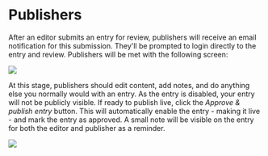 # Publishers

After an editor submits an entry for review, publishers will receive an email notification for this submission. They'll be prompted to login directly to the entry and review. Publishers will be met with the following screen:

![](/uploads/plugins/workflow/review-pane3.png)

At this stage, publishers should edit content, add notes, and do anything else you normally would with an entry. As the entry is disabled, your entry will not be publicly visible. If ready to publish live, click the _Approve & publish entry_ button. This will automatically enable the entry - making it live - and mark the entry as approved. A small note will be visible on the entry for both the editor and publisher as a reminder.

![](/uploads/plugins/workflow/review-pane4.png)
